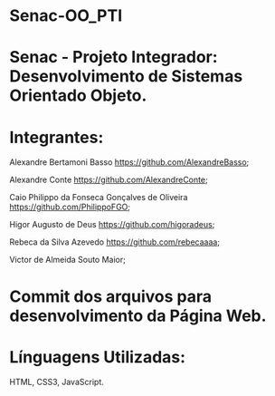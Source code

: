 # Senac-OO_PTI
# Senac - Projeto Integrador: Desenvolvimento de Sistemas Orientado Objeto.

# Integrantes: 

Alexandre Bertamoni Basso https://github.com/AlexandreBasso;

Alexandre Conte https://github.com/AlexandreConte;

Caio Philippo da Fonseca Gonçalves de Oliveira https://github.com/PhilippoFGO;

Higor Augusto de Deus https://github.com/higoradeus;

Rebeca da Silva Azevedo https://github.com/rebecaaaa;

Victor de Almeida Souto Maior;


# Commit dos arquivos para desenvolvimento da Página Web.
# Línguagens Utilizadas: 

HTML, CSS3, JavaScript.
